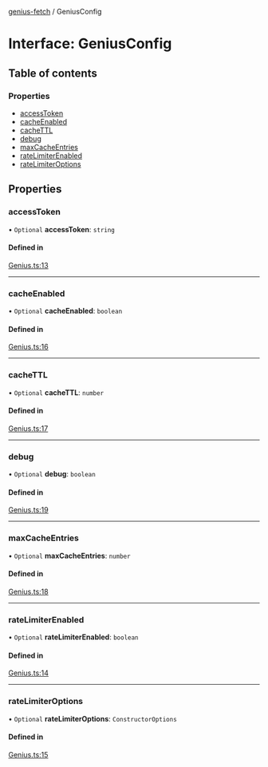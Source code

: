 [genius-fetch](../README.md) / GeniusConfig

# Interface: GeniusConfig

## Table of contents

### Properties

- [accessToken](GeniusConfig.md#accesstoken)
- [cacheEnabled](GeniusConfig.md#cacheenabled)
- [cacheTTL](GeniusConfig.md#cachettl)
- [debug](GeniusConfig.md#debug)
- [maxCacheEntries](GeniusConfig.md#maxcacheentries)
- [rateLimiterEnabled](GeniusConfig.md#ratelimiterenabled)
- [rateLimiterOptions](GeniusConfig.md#ratelimiteroptions)

## Properties

### accessToken

• `Optional` **accessToken**: `string`

#### Defined in

[Genius.ts:13](https://github.com/patrickkfkan/genius-fetch/blob/984708d/src/Genius.ts#L13)

___

### cacheEnabled

• `Optional` **cacheEnabled**: `boolean`

#### Defined in

[Genius.ts:16](https://github.com/patrickkfkan/genius-fetch/blob/984708d/src/Genius.ts#L16)

___

### cacheTTL

• `Optional` **cacheTTL**: `number`

#### Defined in

[Genius.ts:17](https://github.com/patrickkfkan/genius-fetch/blob/984708d/src/Genius.ts#L17)

___

### debug

• `Optional` **debug**: `boolean`

#### Defined in

[Genius.ts:19](https://github.com/patrickkfkan/genius-fetch/blob/984708d/src/Genius.ts#L19)

___

### maxCacheEntries

• `Optional` **maxCacheEntries**: `number`

#### Defined in

[Genius.ts:18](https://github.com/patrickkfkan/genius-fetch/blob/984708d/src/Genius.ts#L18)

___

### rateLimiterEnabled

• `Optional` **rateLimiterEnabled**: `boolean`

#### Defined in

[Genius.ts:14](https://github.com/patrickkfkan/genius-fetch/blob/984708d/src/Genius.ts#L14)

___

### rateLimiterOptions

• `Optional` **rateLimiterOptions**: `ConstructorOptions`

#### Defined in

[Genius.ts:15](https://github.com/patrickkfkan/genius-fetch/blob/984708d/src/Genius.ts#L15)
